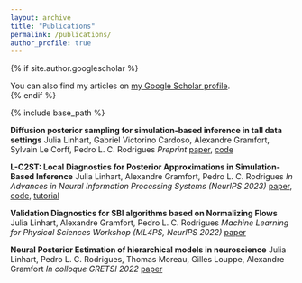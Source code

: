 ```yaml
---
layout: archive
title: "Publications"
permalink: /publications/
author_profile: true
---
```


{% if site.author.googlescholar %}
  <div class="wordwrap">You can also find my articles on <a href="{{site.author.googlescholar}}">my Google Scholar profile</a>.</div>
{% endif %}

{% include base_path %}

<!-- {% for post in site.publications reversed %}
  {% include archive-single.html %}
{% endfor %} -->

**Diffusion posterior sampling for simulation-based inference in tall data settings**
Julia Linhart, Gabriel Victorino Cardoso, Alexandre Gramfort, Sylvain Le Corff, Pedro L. C. Rodrigues
*Preprint*
[paper](https://arxiv.org/pdf/2404.07593),
[code](https://github.com/JuliaLinhart/diffusions-for-sbi)

**L-C2ST: Local Diagnostics for Posterior Approximations in Simulation-Based Inference**
Julia Linhart, Alexandre Gramfort, Pedro L. C. Rodrigues
*In Advances in Neural Information Processing Systems (NeurIPS 2023)*
[paper](https://arxiv.org/pdf/2306.03580),
[code](https://github.com/JuliaLinhart/lc2st),
[tutorial](https://github.com/sbi-dev/sbi/blob/main/tutorials/18_diagnostics_lc2st.ipynb)

**Validation Diagnostics for SBI algorithms based on Normalizing Flows**
Julia Linhart, Alexandre Gramfort, Pedro L. C. Rodrigues
*Machine Learning for Physical Sciences Workshop  (ML4PS, NeurIPS 2022)*
[paper](https://arxiv.org/pdf/2211.09602)

**Neural Posterior Estimation of hierarchical models in neuroscience**
Julia Linhart, Pedro L. C. Rodrigues, Thomas Moreau, Gilles Louppe, Alexandre Gramfort
*In colloque GRETSI 2022*
[paper](https://hal.science/hal-03858828/file/Gretsi_2022_HNPE.pdf)
